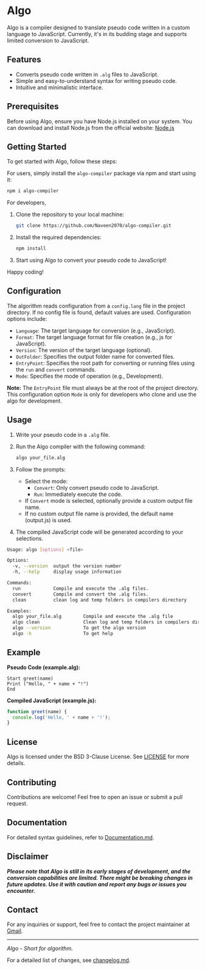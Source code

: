 # Algo

Algo is a compiler designed to translate pseudo code written in a custom language to JavaScript. Currently, it's in its budding stage and supports limited conversion to JavaScript.

## Features

- Converts pseudo code written in `.alg` files to JavaScript.
- Simple and easy-to-understand syntax for writing pseudo code.
- Intuitive and minimalistic interface.

## Prerequisites

Before using Algo, ensure you have Node.js installed on your system. You can download and install Node.js from the official website: [Node.js](https://nodejs.org/)

## Getting Started

To get started with Algo, follow these steps:

For users, simply install the `algo-compiler` package via npm and start using it:

```bash
npm i algo-compiler
```

For developers,

1. Clone the repository to your local machine:

   ```bash
   git clone https://github.com/Naveen2070/algo-compiler.git
   ```

2. Install the required dependencies:

   ```bash
   npm install
   ```

3. Start using Algo to convert your pseudo code to JavaScript!

Happy coding!

## Configuration

The algorithm reads configuration from a `config.lang` file in the project directory. If no config file is found, default values are used. Configuration options include:

- `Language`: The target language for conversion (e.g., JavaScript).
- `Format`: The target language format for file creation (e.g., js for JavaScript).
- `Version`: The version of the target language (optional).
- `OutFolder`: Specifies the output folder name for converted files.
- `EntryPoint`: Specifies the root path for converting or running files using the `run` and `convert` commands.
- `Mode`: Specifies the mode of operation (e.g., Development).

**Note:** The `EntryPoint` file must always be at the root of the project directory. This configuration option `Mode` is only for developers who clone and use the algo for development.

## Usage

1. Write your pseudo code in a `.alg` file.
2. Run the Algo compiler with the following command:

   ```bash
   algo your_file.alg
   ```

3. Follow the prompts:

   - Select the mode:
     - `Convert`: Only convert pseudo code to JavaScript.
     - `Run`: Immediately execute the code.
   - If `Convert` mode is selected, optionally provide a custom output file name.
   - If no custom output file name is provided, the default name (output.js) is used.

4. The compiled JavaScript code will be generated according to your selections.

```bash
Usage: algo [options] <file>

Options:
  -v, --version  output the version number
  -h, --help     display usage information

Commands:
  run            Compile and execute the .alg files.
  convert        Compile and convert the .alg files.
  clean          clean log and temp folders in compilers directory

Examples:
  algo your_file.alg        Compile and execute the .alg file
  algo clean                Clean log and temp folders in compilers directory
  algo --version            To get the algo version
  algo -h                   To get help
```

## Example

**Pseudo Code (example.alg):**

```
Start greet(name)
Print ("Hello, " + name + "!")
End
```

**Compiled JavaScript (example.js):**

```javascript
function greet(name) {
  console.log('Hello, ' + name + '!');
}
```

## License

Algo is licensed under the BSD 3-Clause License. See [LICENSE](LICENSE) for more details.

## Contributing

Contributions are welcome! Feel free to open an issue or submit a pull request.

## Documentation

For detailed syntax guidelines, refer to [Documentation.md](Documentation.md).

## Disclaimer

**_Please note that Algo is still in its early stages of development, and the conversion capabilities are limited. There might be breaking changes in future updates. Use it with caution and report any bugs or issues you encounter._**

## Contact

For any inquiries or support, feel free to contact the project maintainer at [Gmail](mailto:naveenrameshcud@gmail.com).

---

_Algo - Short for algorithm._

For a detailed list of changes, see [changelog.md](changelog.md).

